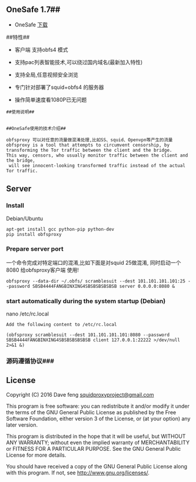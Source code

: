 
## OneSafe 1.7##


* OneSafe [下载](https://github.com/squidproxy/obfs4/releases/)

##特性##

- 客户端 支持obfs4 模式

- 支持pac列表智能技术,可以绕过国内域名(最新加入特性)

- 支持全局,任意视频安全浏览

-  专门针对部署了squid+obfs4 的服务器

-  操作简单速度看1080P已无问题


```
##使用说明##


##OneSafe使用的技术介绍##

obfsproxy 可以对任意的流量做混淆处理,比如SS、squid、Openvpn等产生的流量
obfsproxy is a tool that attempts to circumvent censorship, by transforming the Tor traffic between the client and the bridge. 
This way, censors, who usually monitor traffic between the client and the bridge,
 will see innocent-looking transformed traffic instead of the actual Tor traffic.

```

## Server

### Install

Debian/Ubuntu

```
apt-get install gcc python-pip python-dev
pip install obfsproxy

```

### Prepare server port 

一个命令完成对特定端口的混淆,比如下面是对squid 25做混淆, 同时启动一个8080 给obfsproxy客户端 使用! 
```
obfsproxy --data-dir ~/.obfs/ scramblesuit --dest 101.101.101.101:25 --password SBSB4444FANGBINXING4SBSBSBSBSBSB server 0.0.0.0:8080 &

```


###  start automatically during the system startup (Debian)
nano /etc/rc.local 

```
Add the following content to /etc/rc.local 

(obfsproxy scramblesuit --dest 101.101.101.101:8080 --password SBSB4444FANGBINXING4SBSBSBSBSBSB client 127.0.0.1:22222 >/dev/null 2>&1 &)

```

### 源码遵循协议###

## License

Copyright (C) 2016 Dave feng <squidproxyproject@gmail.com>

This program is free software: you can redistribute it and/or modify
it under the terms of the GNU General Public License as published by
the Free Software Foundation, either version 3 of the License, or
(at your option) any later version.

This program is distributed in the hope that it will be useful,
but WITHOUT ANY WARRANTY; without even the implied warranty of
MERCHANTABILITY or FITNESS FOR A PARTICULAR PURPOSE.  See the
GNU General Public License for more details.

You should have received a copy of the GNU General Public License
along with this program. If not, see <http://www.gnu.org/licenses/>.